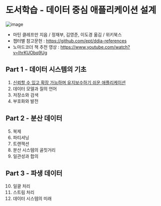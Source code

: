 # 도서학습 - 데이터 중심 애플리케이션 설계

![image](https://github.com/dhkdn9192/data_engineer_career/assets/11307388/e1de9d06-a699-43f0-81cb-b013def19275)

* 마틴 클레프만 지음 / 정재부, 김영준, 이도경 옮김 / 위키북스
* 챕터별 참고문헌 : https://github.com/ept/ddia-references
* 노마드코더 책 추천 영상 : https://www.youtube.com/watch?v=IhrKUObq9Ug


## Part 1 - 데이터 시스템의 기초

1. [신뢰할 수 있고 확장 가능하며 유지보수하기 쉬운 애플리케이션](ch01_reliable_scalable_maintainable_app.md)
2. 데이터 모델과 질의 언어
3. 저장소와 검색
4. 부호화와 발전


## Part 2 - 분산 데이터

5. 복제
6. 파티셔닝
7. 트랜잭션
8. 분산 시스템의 골칫거리
9. 일관성과 합의


## Part 3 - 파생 데이터

10. 일괄 처리
11. 스트림 처리
12. 데이터 시스템의 미래

